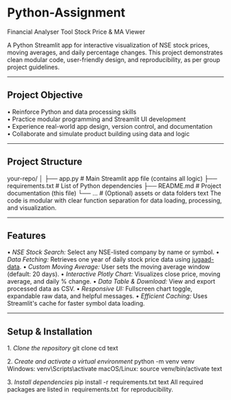 # Python-Assignment
Financial Analyser Tool 
Stock Price & MA Viewer

A Python Streamlit app for interactive visualization of NSE stock prices, moving averages, and daily percentage changes. This project demonstrates clean modular code, user-friendly design, and reproducibility, as per group project guidelines.

---

##  Project Objective

•⁠  ⁠Reinforce Python and data processing skills  
•⁠  ⁠Practice modular programming and Streamlit UI development  
•⁠  ⁠Experience real-world app design, version control, and documentation  
•⁠  ⁠Collaborate and simulate product building using data and logic

---

##  Project Structure

your-repo/
│
├── app.py # Main Streamlit app file (contains all logic)
├── requirements.txt # List of Python dependencies
├── README.md # Project documentation (this file)
└── ... # (Optional) assets or data folders
text
	⁠The code is modular with clear function separation for data loading, processing, and visualization.

---

##  Features

•⁠  ⁠*NSE Stock Search:* Select any NSE-listed company by name or symbol.
•⁠  ⁠*Data Fetching:* Retrieves one year of daily stock price data using [jugaad-data](https://github.com/vinayak-mehta/jugaad-data).
•⁠  ⁠*Custom Moving Average:* User sets the moving average window (default: 20 days).
•⁠  ⁠*Interactive Plotly Chart:* Visualizes close price, moving average, and daily % change.
•⁠  ⁠*Data Table & Download:* View and export processed data as CSV.
•⁠  ⁠*Responsive UI:* Fullscreen chart toggle, expandable raw data, and helpful messages.
•⁠  ⁠*Efficient Caching:* Uses Streamlit's cache for faster symbol data loading.

---

##  Setup & Installation

1.⁠ ⁠*Clone the repository*
git clone <your-repo-url>
cd <your-project-directory>
text

2.⁠ ⁠*Create and activate a virtual environment*
python -m venv venv
Windows:
venv\Scripts\activate
macOS/Linux:
source venv/bin/activate
text

3.⁠ ⁠*Install dependencies*
pip install -r requirements.txt
text
	⁠All required packages are listed in ⁠ requirements.txt ⁠ for reproducibility.

